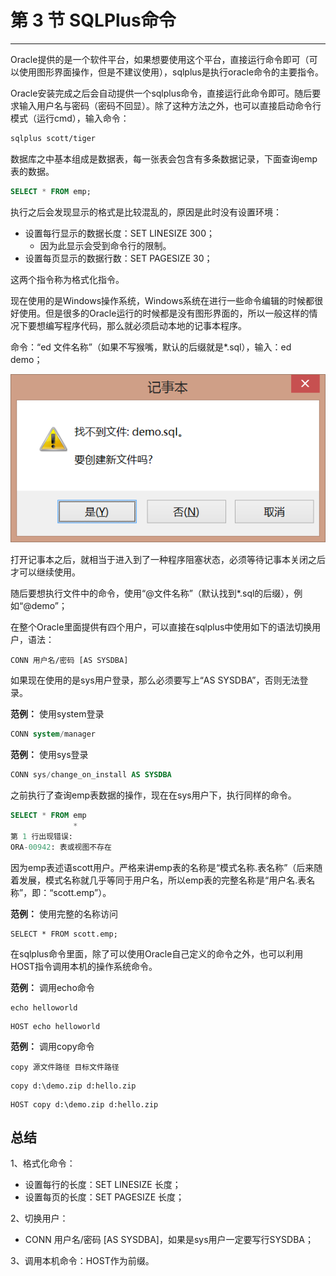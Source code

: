 # 第 3 节 SQLPlus命令

---

Oracle提供的是一个软件平台，如果想要使用这个平台，直接运行命令即可（可以使用图形界面操作，但是不建议使用），sqlplus是执行oracle命令的主要指令。

Oracle安装完成之后会自动提供一个sqlplus命令，直接运行此命令即可。随后要求输入用户名与密码（密码不回显）。除了这种方法之外，也可以直接启动命令行模式（运行cmd），输入命令：

```bash
sqlplus scott/tiger
```

数据库之中基本组成是数据表，每一张表会包含有多条数据记录，下面查询emp表的数据。

```sql
SELECT * FROM emp;
```

执行之后会发现显示的格式是比较混乱的，原因是此时没有设置环境：

* 设置每行显示的数据长度：SET LINESIZE 300；
  * 因为此显示会受到命令行的限制。
* 设置每页显示的数据行数：SET PAGESIZE 30；

这两个指令称为格式化指令。

现在使用的是Windows操作系统，Windows系统在进行一些命令编辑的时候都很好使用。但是很多的Oracle运行的时候都是没有图形界面的，所以一般这样的情况下要想编写程序代码，那么就必须启动本地的记事本程序。

命令：“ed 文件名称”（如果不写猴嘴，默认的后缀就是*.sql），输入：ed demo；

![](../assets/chapter-4/section-3/1.png)

打开记事本之后，就相当于进入到了一种程序阻塞状态，必须等待记事本关闭之后才可以继续使用。

随后要想执行文件中的命令，使用“@文件名称”（默认找到*.sql的后缀），例如“@demo”；

在整个Oracle里面提供有四个用户，可以直接在sqlplus中使用如下的语法切换用户，语法：

```
CONN 用户名/密码 [AS SYSDBA]
```

如果现在使用的是sys用户登录，那么必须要写上“AS SYSDBA”，否则无法登录。

**范例：** 使用system登录

```sql
CONN system/manager
```

**范例：** 使用sys登录

```sql
CONN sys/change_on_install AS SYSDBA
```

之前执行了查询emp表数据的操作，现在在sys用户下，执行同样的命令。

```sql
SELECT * FROM emp
              *
第 1 行出现错误:
ORA-00942: 表或视图不存在
```

因为emp表述语scott用户。严格来讲emp表的名称是“模式名称.表名称”（后来随着发展，模式名称就几乎等同于用户名，所以emp表的完整名称是“用户名.表名称”，即：“scott.emp”）。

**范例：** 使用完整的名称访问

```
SELECT * FROM scott.emp;
```

在sqlplus命令里面，除了可以使用Oracle自己定义的命令之外，也可以利用HOST指令调用本机的操作系统命令。

**范例：** 调用echo命令

```
echo helloworld
```

```
HOST echo helloworld
```

**范例：** 调用copy命令

```
copy 源文件路径 目标文件路径
```

```
copy d:\demo.zip d:hello.zip
```

```
HOST copy d:\demo.zip d:hello.zip
```


## 总结


1、格式化命令：
  * 设置每行的长度：SET LINESIZE 长度；
  * 设置每页的长度：SET PAGESIZE 长度；

2、切换用户：
  * CONN 用户名/密码 [AS SYSDBA]，如果是sys用户一定要写行SYSDBA；

3、调用本机命令：HOST作为前缀。
